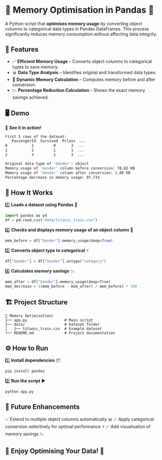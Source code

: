 # 🧠 Memory Optimisation in Pandas 🚀

A Python script that **optimises memory usage** by converting object columns to categorical data types in Pandas DataFrames. This process significantly reduces memory consumption without affecting data integrity.

## 📌 Features
- ✅ **Efficient Memory Usage** – Converts object columns to categorical types to save memory.
- 📊 **Data Type Analysis** – Identifies original and transformed data types.
- 🔄 **Dynamic Memory Calculation** – Computes memory before and after conversion.
- 📉 **Percentage Reduction Calculation** – Shows the exact memory savings achieved.

## 🖥️ Demo
🎥 **See it in action!**

```bash
First 5 rows of the dataset:
   PassengerId  Survived  Pclass  ...
0           1         0       3  ...
1           2         1       1  ...
2           3         1       3  ...

Original data type of 'Gender': object
Memory usage of 'Gender' column before conversion: 78.82 KB
Memory usage of 'Gender' column after conversion: 1.80 KB
Percentage decrease in memory usage: 97.71%
```

## 🚀 How It Works

1️⃣ **Loads a dataset using Pandas** 📜
```python
import pandas as pd
df = pd.read_csv("data/titanic_train.csv")
```

2️⃣ **Checks and displays memory usage of an object column** 💾
```python
mem_before = df["Gender"].memory_usage(deep=True)
```

3️⃣ **Converts object type to categorical** ⚡
```python
df["Gender"] = df["Gender"].astype("category")
```

4️⃣ **Calculates memory savings** 📉
```python
mem_after = df["Gender"].memory_usage(deep=True)
mem_decrease = ((mem_before - mem_after) / mem_before) * 100
```

## 🏗️ Project Structure
```
📂 Memory Optimisation/
├── app.py                 # Main script
├── data/                  # Dataset folder
│   ├── titanic_train.csv  # Example dataset
└── README.md              # Project documentation
```

## ⚙️ How to Run

1️⃣ **Install dependencies** 📦
```bash
pip install pandas
```

2️⃣ **Run the script** ▶️
```bash
python app.py
```

## 🌟 Future Enhancements
✅ Extend to multiple object columns automatically 📊
✅ Apply categorical conversion selectively for optimal performance ⚡
✅ Add visualisation of memory savings 📉

## 🎉 Enjoy Optimising Your Data! 🚀

